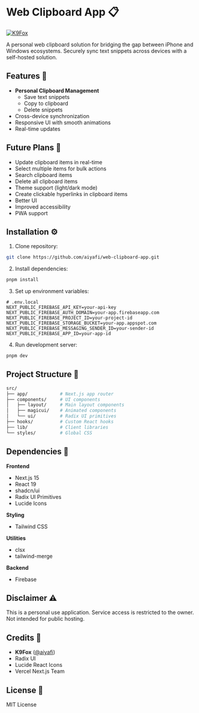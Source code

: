 # Web Clipboard App 📋

[![K9Fox](https://img.shields.io/badge/By-K9Fox-2ea44f?style=flat-square&logo=github)](https://github.com/aiyafi)

A personal web clipboard solution for bridging the gap between iPhone and Windows ecosystems. Securely sync text snippets across devices with a self-hosted solution.

## Features 🚀
- **Personal Clipboard Management**
  - Save text snippets
  - Copy to clipboard
  - Delete snippets
- Cross-device synchronization
- Responsive UI with smooth animations
- Real-time updates

## Future Plans 📅
- Update clipboard items in real-time
- Select multiple items for bulk actions
- Search clipboard items
- Delete all clipboard items
- Theme support (light/dark mode) 
- Create clickable hyperlinks in clipboard items
- Better UI
- Improved accessibility
- PWA support

## Installation ⚙️

1. Clone repository:
```bash
git clone https://github.com/aiyafi/web-clipboard-app.git
```

2. Install dependencies:
```bash
pnpm install
```

3. Set up environment variables:
```env
# .env.local
NEXT_PUBLIC_FIREBASE_API_KEY=your-api-key
NEXT_PUBLIC_FIREBASE_AUTH_DOMAIN=your-app.firebaseapp.com
NEXT_PUBLIC_FIREBASE_PROJECT_ID=your-project-id
NEXT_PUBLIC_FIREBASE_STORAGE_BUCKET=your-app.appspot.com
NEXT_PUBLIC_FIREBASE_MESSAGING_SENDER_ID=your-sender-id
NEXT_PUBLIC_FIREBASE_APP_ID=your-app-id
```

4. Run development server:
```bash
pnpm dev
```

## Project Structure 📂

```bash
src/
├── app/            # Next.js app router
├── components/     # UI components
│   ├── layout/     # Main layout components
│   ├── magicui/    # Animated components
│   └── ui/         # Radix UI primitives
├── hooks/          # Custom React hooks
├── lib/            # Client libraries
└── styles/         # Global CSS
```

## Dependencies 🧩

**Frontend**
- Next.js 15
- React 19
- shadcn/ui
- Radix UI Primitives
- Lucide Icons

**Styling**
- Tailwind CSS

**Utilities**
- clsx
- tailwind-merge

**Backend**
- Firebase

## Disclaimer ⚠️
This is a personal use application. Service access is restricted to the owner. Not intended for public hosting.

## Credits 🙌
- **K9Fox** ([@aiyafi](https://yafff.tech/))
- Radix UI
- Lucide React Icons
- Vercel Next.js Team

## License 📄
MIT License